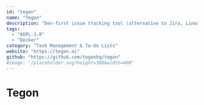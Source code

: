 ```yaml
---
id: "tegon"
name: "Tegon"
description: "Dev-first issue tracking tool (alternative to Jira, Linear)."
tags:
  - "AGPL-3.0"
  - "Docker"
category: "Task Management & To-do Lists"
website: "https://tegon.ai"
github: "https://github.com/tegonhq/tegon"
#image: "/placeholder.svg?height=300&width=400"
---
```


# Tegon
